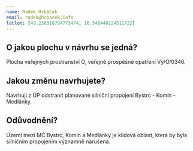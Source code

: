 ```yaml
---
name: Radek Hrbáček
email: radek@hrbacek.info
latlon: [49.236318794773474, 16.546440124511722]
---
```


## O jakou plochu v návrhu se jedná?

Plocha veřejných prostranství O, veřejně prospěšné opatření Vy/O/0346.

## Jakou změnu navrhujete?

Navrhuji z ÚP odstranit plánované silniční propojení Bystrc - Komín - Medlánky.

## Odůvodnění?

Území mezi MČ Bystrc, Komín a Medlánky je klidová oblast, která by byla silničním propojením významně narušena.

